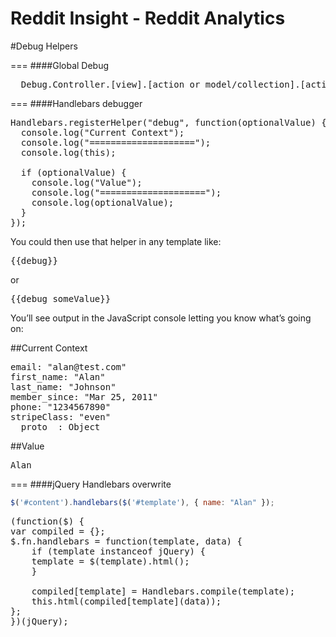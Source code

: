 Reddit Insight - Reddit Analytics
=============


#Debug Helpers

===
####Global Debug
<pre>
  Debug.Controller.[view].[action or model/collection].[action]
</pre>

===
####Handlebars debugger

<pre>
Handlebars.registerHelper("debug", function(optionalValue) {
  console.log("Current Context");
  console.log("====================");
  console.log(this);

  if (optionalValue) {
    console.log("Value");
    console.log("====================");
    console.log(optionalValue);
  }
});
</pre>

You could then use that helper in any template like:

<pre>
{{debug}}
</pre>
or
<pre>
{{debug someValue}}
</pre>
You’ll see output in the JavaScript console letting you know what’s going on:

##Current Context
<pre>
email: "alan@test.com"
first_name: "Alan"
last_name: "Johnson"
member_since: "Mar 25, 2011"
phone: "1234567890"
stripeClass: "even"
__proto__: Object
</pre>
##Value
<pre>
Alan
</pre>

===
####jQuery Handlebars overwrite

```javascript
$('#content').handlebars($('#template'), { name: "Alan" });
```

<pre>
(function($) {
var compiled = {};
$.fn.handlebars = function(template, data) {
    if (template instanceof jQuery) {
    template = $(template).html();
    }

    compiled[template] = Handlebars.compile(template);
    this.html(compiled[template](data));
};
})(jQuery);
</pre>
